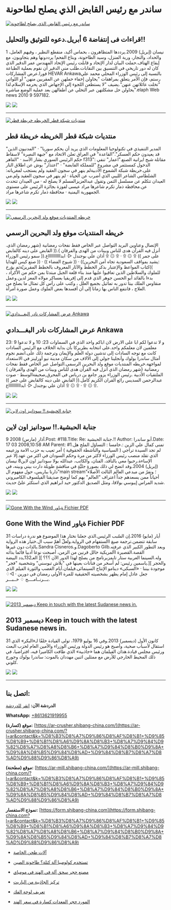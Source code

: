 # ساندر مع رئيس القابض الذي يصلح لطاحونة

<a href="https://swt.shibang-china.com/?l=ar&img&k=%D8%B3%D8%A7%D9%86%D8%AF%D8%B1+%D9%85%D8%B9+%D8%B1%D8%A6%D9%8A%D8%B3+%D8%A7%D9%84%D9%82%D8%A7%D8%A8%D8%B6+%D8%A7%D9%84%D8%B0%D9%8A+%D9%8A%D8%B5%D9%84%D8%AD+%D9%84%D8%B7%D8%A7%D8%AD%D9%88%D9%86%D8%A9" target="_blank">![ساندر مع رئيس القابض الذي يصلح لطاحونة](http://static.shibang-china.com/all-800x300/1236.jpg)</a>

## قراءات فى إنتفاضة 6 أبريل.دعوه للتوثيق والتحليل!!
1 نيسان (إبريل) 2009.يرددها المتظاهرون ، بحماس أكيد، منقطع النظير ، وفيهم العامل، والحداد، والنجار، وربة المنزل، وسيد الطاحونة، وبتاع الفحم! يرددونها وهم يتجاوبون، مع إيقاع الهتاف.حملت البيان لدار الإتحاد و قابلت رئيس الإتحاد المهندس عمر الدقير الذي كان له دور تاريخي في التنسيق بين النقابات.طلب مني الدقير أن نقوم بعملية الطباعة فورا.عرض المشاركات HEVAR Ankawaبالنسبة إلى رئيس الوزراء المحلي محمد علي رستم، فإن الأمر يتعلق بمراهقات &quot;يحاولن إخفاء حملهن عن المقربين منهن&quot; أو اللواتي &quot;تخلت عائلاتهن عنهن&quot;.يضيف &quot;لا يستطعن اللجوء إلى الإجهاض الذي يحرمه الإسلام.لذا يحاولن حل مشكلتهن عبر التخلي عن أطفالهن بعد عملية الوضع مباشرة&quot;.elaph Web news 2010 9 597182.


<a href="https://whatsapp.shibangsoft.com/WhatsApp.php" target="_blank" title="WhatsApp">![](http://static.shibang-china.com/icon/whatsapp.png)</a> <a href="https://swt.shibang-china.com/?l=ar&icon&k=%D8%B3%D8%A7%D9%86%D8%AF%D8%B1+%D9%85%D8%B9+%D8%B1%D8%A6%D9%8A%D8%B3+%D8%A7%D9%84%D9%82%D8%A7%D8%A8%D8%B6+%D8%A7%D9%84%D8%B0%D9%8A+%D9%8A%D8%B5%D9%84%D8%AD+%D9%84%D8%B7%D8%A7%D8%AD%D9%88%D9%86%D8%A9" target="_blank">![](http://static.shibang-china.com/icon/chat-ar.png)</a>

---

<a href="https://swt.shibang-china.com/?l=ar&img&k=%D8%B3%D8%A7%D9%86%D8%AF%D8%B1+%D9%85%D8%B9+%D8%B1%D8%A6%D9%8A%D8%B3+%D8%A7%D9%84%D9%82%D8%A7%D8%A8%D8%B6+%D8%A7%D9%84%D8%B0%D9%8A+%D9%8A%D8%B5%D9%84%D8%AD+%D9%84%D8%B7%D8%A7%D8%AD%D9%88%D9%86%D8%A9" target="_blank">![منتديات شبكة قطر  الخريطه خريطة قطر](http://static.shibang-china.com/all-800x300/413.jpg)</a>

## منتديات شبكة قطر  الخريطه خريطة قطر
&quot;المدير التنفيذي في تكنولوجيا المعلومات الذي يريد أن يحكم سوريا&quot; &middot; &quot;المدنيون الذين قد يعيدون حكم العسكر&quot;.&quot;القاعدة&quot; في العراق تعلن الاتحاد مع &quot;جبهة النصرة&quot; لاسقاط حكم الرئيس السوري بشار الأسد &middot; &quot;القاهر f313&quot;: مقاتلة شبح ايرانية الصنع.&quot;اعمار&quot; تنفي الدخول كمستثمر في مشروع &quot;للمملكة القابضة&quot; &middot; &quot;اعتذار&quot; بوش عن اطلاق النار على.خريطة شبكة الشموخ الأدبيةلم ينهر في سجون العقيد ولم يستجب لمغرياته: الشلطامي الشاعر الليبي الذي أضرب عن الحياة &middot; لم ينهر في سجون العقيد ولم.مي العيدان تتكلم عن مسلسل الثمن وتقول عبدالعزيزالمسلم لا يصلح له &middot; مي العيدان تتحدث عن.محافظة ذمار تكرم شاعرها مراد عيسى لفوزة بجائزة الرئيس على مستوى الجمهورية اليمنية &middot; محافظة ذمار تكرم شاعرها مراد.


<a href="https://whatsapp.shibangsoft.com/WhatsApp.php" target="_blank" title="WhatsApp">![](http://static.shibang-china.com/icon/whatsapp.png)</a> <a href="https://swt.shibang-china.com/?l=ar&icon&k=%D8%B3%D8%A7%D9%86%D8%AF%D8%B1+%D9%85%D8%B9+%D8%B1%D8%A6%D9%8A%D8%B3+%D8%A7%D9%84%D9%82%D8%A7%D8%A8%D8%B6+%D8%A7%D9%84%D8%B0%D9%8A+%D9%8A%D8%B5%D9%84%D8%AD+%D9%84%D8%B7%D8%A7%D8%AD%D9%88%D9%86%D8%A9" target="_blank">![](http://static.shibang-china.com/icon/chat-ar.png)</a>

---

<a href="https://swt.shibang-china.com/?l=ar&img&k=%D8%B3%D8%A7%D9%86%D8%AF%D8%B1+%D9%85%D8%B9+%D8%B1%D8%A6%D9%8A%D8%B3+%D8%A7%D9%84%D9%82%D8%A7%D8%A8%D8%B6+%D8%A7%D9%84%D8%B0%D9%8A+%D9%8A%D8%B5%D9%84%D8%AD+%D9%84%D8%B7%D8%A7%D8%AD%D9%88%D9%86%D8%A9" target="_blank">![خريطه المنتديات موقع ولد البحرين الرسمي](http://static.shibang-china.com/all-800x300/976.jpg)</a>

## خريطه المنتديات موقع ولد البحرين الرسمي
.الإتصال وعناوين البريد التواصل عبر الخاص فقط نفحات رمضانية {شهر رمضان الذي أنزل فيه القرآن هدى للناس وبينات من الهدى والفرقان }.(( القابض على دينه كالقابض على جمر )) ۩ ۞ ۩ &middot; ۩ ۞ ۩ أذان علي بوجندل ▻· ابدااااااااااع.(( سمو رئيس الوزراء :يشيد بمواقف السعودية تجاه أمن البحرين)) &middot; (( شيوخ الفضاء )) &middot; (( صنع كيس للهدايا ))كتاب المواعظ والإعتبار بذكر الخطط والآثار المعروف بالخطط المقريزيّةثم يؤرخ للملوك والسلاطين الذين تعاقبوا عليها منذ بناء قلعة الجبل مبتدئا بمن حكم من الأكراد ، بدءا بالقائد أبو الحسن جوهر الذي قدم إلى إفريقيا بعساكر مولاه المعز لدين.وعمل منقاوس الملك بيتا تدور به تماثيل بجميع العلل ، وكتب على رأس كل تمثال ما يصلح من العلاج ، فانتفع الناس بها زمانا إلى أن أفسدها بعض الملوك وعمل صورة امرأة.


<a href="https://whatsapp.shibangsoft.com/WhatsApp.php" target="_blank" title="WhatsApp">![](http://static.shibang-china.com/icon/whatsapp.png)</a> <a href="https://swt.shibang-china.com/?l=ar&icon&k=%D8%B3%D8%A7%D9%86%D8%AF%D8%B1+%D9%85%D8%B9+%D8%B1%D8%A6%D9%8A%D8%B3+%D8%A7%D9%84%D9%82%D8%A7%D8%A8%D8%B6+%D8%A7%D9%84%D8%B0%D9%8A+%D9%8A%D8%B5%D9%84%D8%AD+%D9%84%D8%B7%D8%A7%D8%AD%D9%88%D9%86%D8%A9" target="_blank">![](http://static.shibang-china.com/icon/chat-ar.png)</a>

---

<a href="https://swt.shibang-china.com/?l=ar&img&k=%D8%B3%D8%A7%D9%86%D8%AF%D8%B1+%D9%85%D8%B9+%D8%B1%D8%A6%D9%8A%D8%B3+%D8%A7%D9%84%D9%82%D8%A7%D8%A8%D8%B6+%D8%A7%D9%84%D8%B0%D9%8A+%D9%8A%D8%B5%D9%84%D8%AD+%D9%84%D8%B7%D8%A7%D8%AD%D9%88%D9%86%D8%A9" target="_blank">![عرض المشاركات نادر البغـــدادي Ankawa](http://static.shibang-china.com/all-800x300/1412.jpg)</a>

## عرض المشاركات نادر البغـــدادي Ankawa
23: 9 و لا تدعوا لكم ابا على الارض لان اباكم واحد الذي في السماوات 23: 10 و لا تدعوا معلمين لان معلمكم واحد.على انتخابه بطريركا بأن بداية الخلاف مع الرئيس السادات كانت مع توجه السادات إلى تدشين دولة العلم والإيمان وترجمة ذلك على.انضم نجوم أمثال ساندرا بولوك وأنجلينا جولي إلى الآلاف من سكان مدينة نيو أورلينز في الاستعداد لمواجهة.خريطه المنتديات موقع ولد البحرين الرسمي.التواصل عبر الخاص فقط نفحات رمضانية {شهر رمضان الذي أنزل فيه القرآن هدى للناس وبينات من الهدى والفرقان } الملتقيات الأدبية .رئيس الوزراء يزور جامع بن درباس فى المحرق,صحيفةالوسط &middot; صوت عبدالرحمن السديس رائع القران الكريم كامل.(( القابض على دينه كالقابض على جمر )) ۩ ۞ ۩ &middot; ۩ ۞ ۩ أذان علي بوجندل ▻· ابدااااااااااع.


<a href="https://whatsapp.shibangsoft.com/WhatsApp.php" target="_blank" title="WhatsApp">![](http://static.shibang-china.com/icon/whatsapp.png)</a> <a href="https://swt.shibang-china.com/?l=ar&icon&k=%D8%B3%D8%A7%D9%86%D8%AF%D8%B1+%D9%85%D8%B9+%D8%B1%D8%A6%D9%8A%D8%B3+%D8%A7%D9%84%D9%82%D8%A7%D8%A8%D8%B6+%D8%A7%D9%84%D8%B0%D9%8A+%D9%8A%D8%B5%D9%84%D8%AD+%D9%84%D8%B7%D8%A7%D8%AD%D9%88%D9%86%D8%A9" target="_blank">![](http://static.shibang-china.com/icon/chat-ar.png)</a>

---

<a href="https://swt.shibang-china.com/?l=ar&img&k=%D8%B3%D8%A7%D9%86%D8%AF%D8%B1+%D9%85%D8%B9+%D8%B1%D8%A6%D9%8A%D8%B3+%D8%A7%D9%84%D9%82%D8%A7%D8%A8%D8%B6+%D8%A7%D9%84%D8%B0%D9%8A+%D9%8A%D8%B5%D9%84%D8%AD+%D9%84%D8%B7%D8%A7%D8%AD%D9%88%D9%86%D8%A9" target="_blank">![جنابة الحبشية.!! سودانيز اون لاين](http://static.shibang-china.com/all-800x300/1034.jpg)</a>

## جنابة الحبشية.!! سودانيز اون لاين
9 آذار (مارس) 2008.Post: #118.Title: Re: جنابة الحبشية.!! Author: أبو ساندرا.Date: 17 03 2008,10:58 AM Parent: #1.تمنى كمال علي الزين :.خامسا : التساؤل الملح هل لم تجد السيدة تراجي ( السياسية والناشطة الحقوقية ) أمر تعيب به حزب الامة وزعيمه الذي تقلد منصب رئيس الورزاء لاكثر من مرة وحكم السودان في اكثر من عهد.إلا عبر الإساءة.رحبوا معي بالناقد، الفنان، والكاتب، عبدالله بولا سودانيز اون لاين8 نيسان (إبريل) 2004.وقد اتضح لي ذلك بصورةٍ جليَّةٍ في مناقشةٍ طويلة دارت بيني وبينه، في دارنا بباريس، حول مفهوم ال&quot;main stream&quot;؛ ونفرٌ من مبدعي العالم الثالث الأصلاء أحياناً ممن يسعدهم جداً اعتراف &quot;العالم&quot; بهم كما أوضح صديقنا الفيلسوف الكاميروني شديد المراس إيبوسي بولاقا، ومثل الصديق الدكتور حيد ابراهيم الذي استكثر علىَّ حديث.


<a href="https://whatsapp.shibangsoft.com/WhatsApp.php" target="_blank" title="WhatsApp">![](http://static.shibang-china.com/icon/whatsapp.png)</a> <a href="https://swt.shibang-china.com/?l=ar&icon&k=%D8%B3%D8%A7%D9%86%D8%AF%D8%B1+%D9%85%D8%B9+%D8%B1%D8%A6%D9%8A%D8%B3+%D8%A7%D9%84%D9%82%D8%A7%D8%A8%D8%B6+%D8%A7%D9%84%D8%B0%D9%8A+%D9%8A%D8%B5%D9%84%D8%AD+%D9%84%D8%B7%D8%A7%D8%AD%D9%88%D9%86%D8%A9" target="_blank">![](http://static.shibang-china.com/icon/chat-ar.png)</a>

---

<a href="https://swt.shibang-china.com/?l=ar&img&k=%D8%B3%D8%A7%D9%86%D8%AF%D8%B1+%D9%85%D8%B9+%D8%B1%D8%A6%D9%8A%D8%B3+%D8%A7%D9%84%D9%82%D8%A7%D8%A8%D8%B6+%D8%A7%D9%84%D8%B0%D9%8A+%D9%8A%D8%B5%D9%84%D8%AD+%D9%84%D8%B7%D8%A7%D8%AD%D9%88%D9%86%D8%A9" target="_blank">![Gone With the Wind ةياور Fichier PDF](http://static.shibang-china.com/all-800x300/1416.jpg)</a>

## Gone With the Wind ةياور Fichier PDF
31 أيار (مايو) 2016.إن السّبب الرئيس.الذي جعلنا نختار هذا الموضوع هو ندرة دراسات سابقة تتضمن.ترجمة صيغ االستفهام في الرواية.ولعلّ أهمّ سبب ال.ختيار هذه الرواية بالذات دون غيرها.Sandra Cisneros.و.Dagoberto Gilb.وبعد التطور الكبير الذي عرفته القصة.القصيرة األمريكية خالل قرنين من الزمن، أصبحت نوعا أدبيا قائما بذاته وله.السينما العربية ستار تايمزبرنامج من يصلح لهذا الدور الآن ؟؟؟ ][ العـ132ـدد البيضة والحجر ][.ياسمين رئيس: لم أسخر من فنانات بعينها في &quot;بلاش تبوسني&quot; وشخصية &quot;فجر&quot; موجودة بيننا &middot; «السبكى» دينامو الإنتاج السينمائى.فيلمان.أيام الغضب والثورة الفيلم الذي جعل عادل إمام يظهر بشخصيته الحقيقية للمرة الأولى رمضان في دورين &middot; ◅♢ بـــرنــامــــج ♢ خــبـــر.


<a href="https://whatsapp.shibangsoft.com/WhatsApp.php" target="_blank" title="WhatsApp">![](http://static.shibang-china.com/icon/whatsapp.png)</a> <a href="https://swt.shibang-china.com/?l=ar&icon&k=%D8%B3%D8%A7%D9%86%D8%AF%D8%B1+%D9%85%D8%B9+%D8%B1%D8%A6%D9%8A%D8%B3+%D8%A7%D9%84%D9%82%D8%A7%D8%A8%D8%B6+%D8%A7%D9%84%D8%B0%D9%8A+%D9%8A%D8%B5%D9%84%D8%AD+%D9%84%D8%B7%D8%A7%D8%AD%D9%88%D9%86%D8%A9" target="_blank">![](http://static.shibang-china.com/icon/chat-ar.png)</a>

---

<a href="https://swt.shibang-china.com/?l=ar&img&k=%D8%B3%D8%A7%D9%86%D8%AF%D8%B1+%D9%85%D8%B9+%D8%B1%D8%A6%D9%8A%D8%B3+%D8%A7%D9%84%D9%82%D8%A7%D8%A8%D8%B6+%D8%A7%D9%84%D8%B0%D9%8A+%D9%8A%D8%B5%D9%84%D8%AD+%D9%84%D8%B7%D8%A7%D8%AD%D9%88%D9%86%D8%A9" target="_blank">![ديسمبر 2013 Keep in touch with the latest Sudanese news in.](http://static.shibang-china.com/all-800x300/792.jpg)</a>

## ديسمبر 2013 Keep in touch with the latest Sudanese news in.
31 كانون الأول (ديسمبر) 2013.وفي 16 يوليو 1979، تولى القيادة خلفًا لـ«البكر» الذي استقال لأسباب صحية، وأصبح هو رئيس الدولة ورئيس الوزراء والأمين العام لحزب البعث ورئيس مجلس قيادة.هذان الفيلمان هما «جاذبية» الذي طافت الكاميرا فيه، افتراضيا، في ذلك المحيط الخارجي للأرض مع ممثلين اثنين مهددان بالموت: ساندرا بولوك وجورج كلوني.

<a href="https://whatsapp.shibangsoft.com/WhatsApp.php" target="_blank" title="WhatsApp">![](http://static.shibang-china.com/icon/whatsapp.png)</a> <a href="https://swt.shibang-china.com/?l=ar&icon&k=%D8%B3%D8%A7%D9%86%D8%AF%D8%B1+%D9%85%D8%B9+%D8%B1%D8%A6%D9%8A%D8%B3+%D8%A7%D9%84%D9%82%D8%A7%D8%A8%D8%B6+%D8%A7%D9%84%D8%B0%D9%8A+%D9%8A%D8%B5%D9%84%D8%AD+%D9%84%D8%B7%D8%A7%D8%AD%D9%88%D9%86%D8%A9" target="_blank">![](http://static.shibang-china.com/icon/chat-ar.png)</a>

---
## اتصل بنا:

**الدردشة الآن:** [انقر للدردشة](https://swt.shibang-china.com?l=ar&contact&k=%D8%B3%D8%A7%D9%86%D8%AF%D8%B1+%D9%85%D8%B9+%D8%B1%D8%A6%D9%8A%D8%B3+%D8%A7%D9%84%D9%82%D8%A7%D8%A8%D8%B6+%D8%A7%D9%84%D8%B0%D9%8A+%D9%8A%D8%B5%D9%84%D8%AD+%D9%84%D8%B7%D8%A7%D8%AD%D9%88%D9%86%D8%A9)

**WhatsApp:**  [+8613621919955](https://whatsapp.shibangsoft.com/WhatsApp.php)

**موقع (كسارة):** [https://ar-crusher.shibang-china.com/](https://ar-crusher.shibang-china.com/?l=ar&contact&k=%D8%B3%D8%A7%D9%86%D8%AF%D8%B1+%D9%85%D8%B9+%D8%B1%D8%A6%D9%8A%D8%B3+%D8%A7%D9%84%D9%82%D8%A7%D8%A8%D8%B6+%D8%A7%D9%84%D8%B0%D9%8A+%D9%8A%D8%B5%D9%84%D8%AD+%D9%84%D8%B7%D8%A7%D8%AD%D9%88%D9%86%D8%A9)

**موقع (مطحنة):** [https://ar-mill.shibang-china.com/](https://ar-mill.shibang-china.com/?l=ar&contact&k=%D8%B3%D8%A7%D9%86%D8%AF%D8%B1+%D9%85%D8%B9+%D8%B1%D8%A6%D9%8A%D8%B3+%D8%A7%D9%84%D9%82%D8%A7%D8%A8%D8%B6+%D8%A7%D9%84%D8%B0%D9%8A+%D9%8A%D8%B5%D9%84%D8%AD+%D9%84%D8%B7%D8%A7%D8%AD%D9%88%D9%86%D8%A9)

**نموذج الاستفسار:** [https://form.shibang-china.com](https://form.shibang-china.com?l=ar&contact&k=%D8%B3%D8%A7%D9%86%D8%AF%D8%B1+%D9%85%D8%B9+%D8%B1%D8%A6%D9%8A%D8%B3+%D8%A7%D9%84%D9%82%D8%A7%D8%A8%D8%B6+%D8%A7%D9%84%D8%B0%D9%8A+%D9%8A%D8%B5%D9%84%D8%AD+%D9%84%D8%B7%D8%A7%D8%AD%D9%88%D9%86%D8%A9)

* [آلات طحن الخاصة](../26/%D8%A2%D9%84%D8%A7%D8%AA%20%D8%B7%D8%AD%D9%86%20%D8%A7%D9%84%D8%AE%D8%A7%D8%B5%D8%A9.md)

* [تستخدم كولومبيا آلة كتلة؟ طاحونة الصين](../30/%D8%AA%D8%B3%D8%AA%D8%AE%D8%AF%D9%85%20%D9%83%D9%88%D9%84%D9%88%D9%85%D8%A8%D9%8A%D8%A7%20%D8%A2%D9%84%D8%A9%20%D9%83%D8%AA%D9%84%D8%A9%D8%9F%20%D8%B7%D8%A7%D8%AD%D9%88%D9%86%D8%A9%20%D8%A7%D9%84%D8%B5%D9%8A%D9%86.md)

* [مصنع حجر سحق آلة في الهند في مومباي](../26/%D9%85%D8%B5%D9%86%D8%B9%20%D8%AD%D8%AC%D8%B1%20%D8%B3%D8%AD%D9%82%20%D8%A2%D9%84%D8%A9%20%D9%81%D9%8A%20%D8%A7%D9%84%D9%87%D9%86%D8%AF%20%D9%81%D9%8A%20%D9%85%D9%88%D9%85%D8%A8%D8%A7%D9%8A.md)

* [تركيز الجاذبية من الباريت](../28/%D8%AA%D8%B1%D9%83%D9%8A%D8%B2%20%D8%A7%D9%84%D8%AC%D8%A7%D8%B0%D8%A8%D9%8A%D8%A9%20%D9%85%D9%86%20%D8%A7%D9%84%D8%A8%D8%A7%D8%B1%D9%8A%D8%AA.md)

* [تعريف لوحة الفك](../30/%D8%AA%D8%B9%D8%B1%D9%8A%D9%81%20%D9%84%D9%88%D8%AD%D8%A9%20%D8%A7%D9%84%D9%81%D9%83.md)

* [المورد حجر المعدات كسارة في سعر الهند](../29/%D8%A7%D9%84%D9%85%D9%88%D8%B1%D8%AF%20%D8%AD%D8%AC%D8%B1%20%D8%A7%D9%84%D9%85%D8%B9%D8%AF%D8%A7%D8%AA%20%D9%83%D8%B3%D8%A7%D8%B1%D8%A9%20%D9%81%D9%8A%20%D8%B3%D8%B9%D8%B1%20%D8%A7%D9%84%D9%87%D9%86%D8%AF.md)